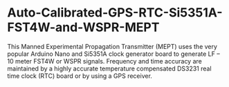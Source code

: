 # Auto-Calibrated-GPS-RTC-Si5351A-FST4W-and-WSPR-MEPT
This Manned Experimental Propagation Transmitter (MEPT) uses the very popular Arduino Nano and Si5351A clock generator board to generate LF – 10 meter FST4W or WSPR signals. Frequency and time accuracy are maintained by a highly accurate temperature compensated DS3231 real time clock (RTC) board or by using a GPS receiver.
